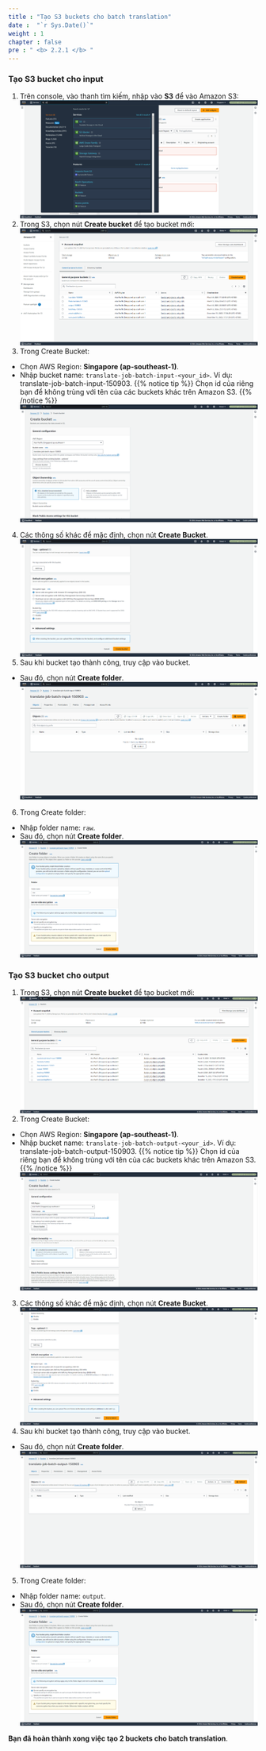 ```yaml
---
title : "Tạo S3 buckets cho batch translation"
date :  "`r Sys.Date()`" 
weight : 1
chapter : false
pre : " <b> 2.2.1 </b> "
---
```


### Tạo S3 bucket cho input
1. Trên console, vào thanh tìm kiếm, nhập vào **S3** để vào Amazon S3:
![batchS3](/images/2.prerequisite/020-batch.png)
2. Trong S3, chọn nút **Create bucket** để tạo bucket mới:
![batchS3](/images/2.prerequisite/021-batch.png)
3. Trong Create Bucket:
  + Chọn AWS Region: **Singapore (ap-southeast-1)**.
  + Nhập bucket name: ```translate-job-batch-input-<your_id>```. Ví dụ: translate-job-batch-input-150903.
{{% notice tip %}}
Chọn id của riêng bạn để không trùng với tên của các buckets khác trên Amazon S3.
{{% /notice %}}
![batchS3](/images/2.prerequisite/022-batch.png)
4. Các thông số khác để mặc định, chọn nút **Create Bucket**.
![batchS3](/images/2.prerequisite/023-batch.png)
5. Sau khi bucket tạo thành công, truy cập vào bucket.
  + Sau đó, chọn nút **Create folder**.
![batchS3](/images/2.prerequisite/024-batch.png)
6. Trong Create folder:
  + Nhập folder name: ```raw```.
  + Sau đó, chọn nút **Create folder**.
![batchS3](/images/2.prerequisite/025-batch.png)

### Tạo S3 bucket cho output
1. Trong S3, chọn nút **Create bucket** để tạo bucket mới:
![batchS3](/images/2.prerequisite/026-batch.png)
2. Trong Create Bucket:
  + Chọn AWS Region: **Singapore (ap-southeast-1)**.
  + Nhập bucket name: ```translate-job-batch-output-<your_id>```. Ví dụ: translate-job-batch-output-150903.
{{% notice tip %}}
Chọn id của riêng bạn để không trùng với tên của các buckets khác trên Amazon S3.
{{% /notice %}}
![batchS3](/images/2.prerequisite/027-batch.png)
3. Các thông số khác để mặc định, chọn nút **Create Bucket**.
![batchS3](/images/2.prerequisite/028-batch.png)
4. Sau khi bucket tạo thành công, truy cập vào bucket.
  + Sau đó, chọn nút **Create folder**.
![batchS3](/images/2.prerequisite/029-batch.png)
5. Trong Create folder:
  + Nhập folder name: ```output```.
  + Sau đó, chọn nút **Create folder**.
![batchS3](/images/2.prerequisite/030-batch.png)

**Bạn đã hoàn thành xong việc tạo 2 buckets cho batch translation**.